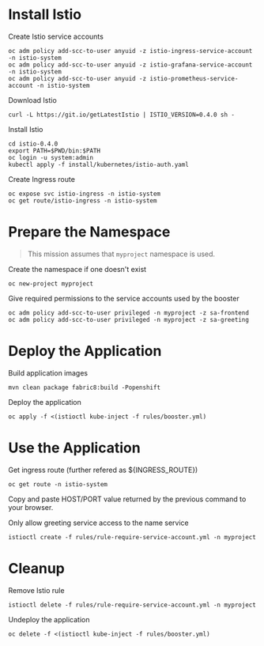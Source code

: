 # Install Istio

Create Istio service accounts
```
oc adm policy add-scc-to-user anyuid -z istio-ingress-service-account -n istio-system
oc adm policy add-scc-to-user anyuid -z istio-grafana-service-account -n istio-system
oc adm policy add-scc-to-user anyuid -z istio-prometheus-service-account -n istio-system
```

Download Istio
```
curl -L https://git.io/getLatestIstio | ISTIO_VERSION=0.4.0 sh -
```

Install Istio
```
cd istio-0.4.0
export PATH=$PWD/bin:$PATH
oc login -u system:admin
kubectl apply -f install/kubernetes/istio-auth.yaml
```

Create Ingress route
```
oc expose svc istio-ingress -n istio-system
oc get route/istio-ingress -n istio-system
```

# Prepare the Namespace

> This mission assumes that `myproject` namespace is used.

Create the namespace if one doesn't exist
```
oc new-project myproject
```

Give required permissions to the service accounts used by the booster
```
oc adm policy add-scc-to-user privileged -n myproject -z sa-frontend
oc adm policy add-scc-to-user privileged -n myproject -z sa-greeting
```

# Deploy the Application

Build application images
```
mvn clean package fabric8:build -Popenshift
```

Deploy the application
```
oc apply -f <(istioctl kube-inject -f rules/booster.yml)
```

# Use the Application

Get ingress route (further refered as ${INGRESS_ROUTE})
```
oc get route -n istio-system
```

Copy and paste HOST/PORT value returned by the previous command to your browser.

Only allow greeting service access to the name service
```
istioctl create -f rules/rule-require-service-account.yml -n myproject
```

# Cleanup

Remove Istio rule
```
istioctl delete -f rules/rule-require-service-account.yml -n myproject
```

Undeploy the application
```
oc delete -f <(istioctl kube-inject -f rules/booster.yml)
```